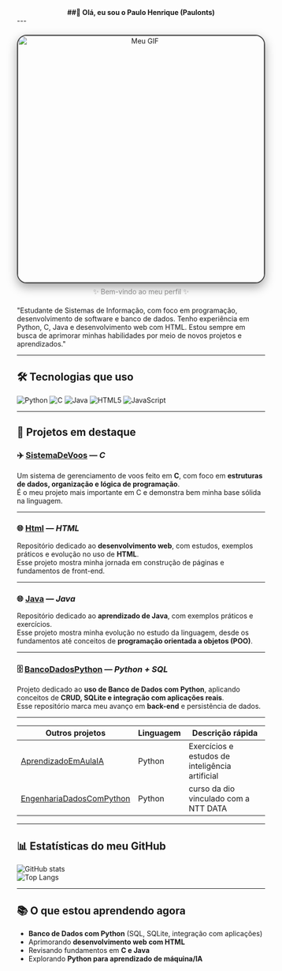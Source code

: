 <div align="center" > <strong> ##👋 Olá, eu sou o Paulo Henrique (Paulonts)</strong></div>
---
<div align="center" style="margin: 20px 0;">
  <img 
    src="https://github.com/Paulonts/gif/raw/main/0001-0240.gif" 
    alt="Meu GIF"
    width="500"
    style="
      border-radius: 20px;
      box-shadow: 0 8px 20px rgba(0,0,0,0.35);
      border: 2px solid #444;
    "
  />
  <p style="font-size: 14px; color: #888; margin-top: 8px;">
    ✨ Bem-vindo ao meu perfil ✨
  </p>
</div>


"Estudante de Sistemas de Informação, com foco em programação, desenvolvimento de software e banco de dados. Tenho experiência em Python, C, Java e desenvolvimento web com HTML. Estou sempre em busca de aprimorar minhas habilidades por meio de novos projetos e aprendizados."

---

## 🛠️ Tecnologias que uso

![Python](https://img.shields.io/badge/-Python-3776AB?logo=python&logoColor=white&style=flat) 
![C](https://img.shields.io/badge/-C-00599C?logo=c&logoColor=white&style=flat) 
![Java](https://img.shields.io/badge/-Java-f89820?logo=java&logoColor=white&style=flat) 
![HTML5](https://img.shields.io/badge/-HTML5-E34F26?logo=html5&logoColor=white&style=flat) 
![JavaScript](https://img.shields.io/badge/-JavaScript-F7DF1E?logo=javascript&logoColor=black&style=flat)


---

## 📌 Projetos em destaque

### ✈️ [SistemaDeVoos](https://github.com/Paulonts/Lab-Prog-2/blob/main/projetofinal/sistema_reserva.c) — *C*
Um sistema de gerenciamento de voos feito em **C**, com foco em **estruturas de dados, organização e lógica de programação**.  
É o meu projeto mais importante em C e demonstra bem minha base sólida na linguagem.  

---

### 🌐 [Html](https://github.com/Paulonts/Html) — *HTML*
Repositório dedicado ao **desenvolvimento web**, com estudos, exemplos práticos e evolução no uso de **HTML**.  
Esse projeto mostra minha jornada em construção de páginas e fundamentos de front-end.  

---

### 🌐 [Java](https://github.com/Paulonts/AprendizadoJavaDio) — *Java*
Repositório dedicado ao **aprendizado de Java**, com exemplos práticos e exercícios.  
Esse projeto mostra minha evolução no estudo da linguagem, desde os fundamentos até conceitos de **programação orientada a objetos (POO)**.  


---

### 🗄️ [BancoDadosPython](https://github.com/Paulonts/BancoDadosPython) — *Python + SQL*
Projeto dedicado ao **uso de Banco de Dados com Python**, aplicando conceitos de **CRUD, SQLite e integração com aplicações reais**.  
Esse repositório marca meu avanço em **back-end** e persistência de dados.  

---

| Outros projetos      | Linguagem     | Descrição rápida |
|----------------------|----------------|------------------|
| [AprendizadoEmAulaIA](https://github.com/Paulonts/AprendizadoEmAulaIA) | Python | Exercícios e estudos de inteligência artificial |
| [EngenhariaDadosComPython](https://github.com/Paulonts/BancoDadosPython) | Python | curso da dio vinculado com a NTT DATA |

---

## 📊 Estatísticas do meu GitHub

![GitHub stats](https://github-readme-stats.vercel.app/api?username=Paulonts&show_icons=true&theme=radical)  
![Top Langs](https://github-readme-stats.vercel.app/api/top-langs/?username=Paulonts&layout=compact&theme=radical)

---

## 📚 O que estou aprendendo agora

- **Banco de Dados com Python** (SQL, SQLite, integração com aplicações)  
- Aprimorando **desenvolvimento web com HTML**  
- Revisando fundamentos em **C e Java**  
- Explorando **Python para aprendizado de máquina/IA**  




